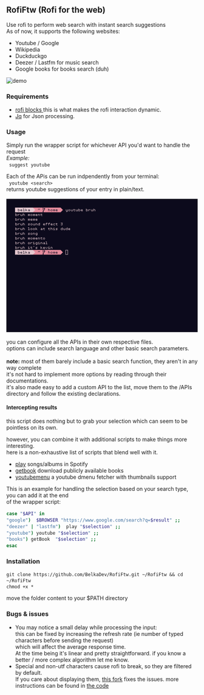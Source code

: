 ## RofiFtw (Rofi for the web)

Use rofi to perform web search with instant search suggestions  </br>
As of now, it supports the following websites:</br>
* Youtube / Google 
* Wikipedia
* Duckduckgo
* Deezer / Lastfm for music search
* Google books for books search (duh) </br>


![demo](https://raw.githubusercontent.com/BelkaDev/Rofiftw/master/src/demo.gif)</br>

### Requirements
* [rofi blocks ](https://github.com/OmarCastro/rofi-blocks)
 this is what makes the rofi interaction dynamic.
* [Jq](https://github.com/stedolan/jq) for Json processing.

### Usage
Simply run the wrapper script for whichever API you'd want to handle the request </br>
<i>Example:</i> </br>
` suggest youtube`  </br>


Each of the APis can be run indpendently from your terminal: </br>
` youtube <search>`  </br> 
returns youtube suggestions of your entry in plain/text.  </br></br>
 ![scrot](https://raw.githubusercontent.com/BelkaDev/Rofiftw/master/src/scrot)</br>

you can configure all the APIs in their own respective files. </br>
options can include search language and other basic search parameters. </br> </br>
<b>note:</b> most of them barely include a basic search function, they aren't in any way complete </br>
it's not hard to implement more options by reading through their documentations. </br>
it's also made easy to add a custom API to the list, move them to the /APIs directory and follow the existing declarations.
#### Intercepting results
this script does nothing but to grab your selection which can seem to be pointless on its own. </br>

however, you can combine it with additional scripts to make things more interesting.</br> here is a non-exhaustive list of scripts that blend well with it.

* [play](https://github.com/BelkaDev/Mustream) songs/albums in Spotify
* [getbook](https://github.com/BelkaDev/scropts/blob/master/getBook) download publicly available books
* [youtubemenu](https://github.com/BelkaDev/scropts/blob/master/youtube) a youtube dmenu fetcher with thumbnails support

This is an example for handling the selection based on your search type, you can add it at the end </br>
of the wrapper script:

``` Bash
case "$API" in 
"google")  $BROWSER "https://www.google.com/search?q=$result" ;; 
"deezer" | "lastfm")  play "$selection" ;; 
"youtube") youtube "$selection" ;;
"books") getBook  "$selection" ;; 
esac
```

### Installation
```
git clone https://github.com/BelkaDev/RofiFtw.git ~/RofiFtw && cd ~/RofiFtw
chmod +x *
```
move the folder content to your $PATH directory

### Bugs & issues
* You may notice a small delay while processing the input:</br>
this can be fixed by increasing the refresh rate (ie number of typed characters before sending the request) </br> which will affect the average response time.</br>
At the time being it's linear and pretty straightforward.
if you know a better / more complex algorithm let me know.
* Special and non-utf characters cause rofi to break, so they are filtered by default. </br>
If you care about displaying them, [this fork](https://github.com/fogine/rofi-blocks/tree/fix-%233-wide-unicode) fixes the issues.
more instructions can be found in [the code](https://github.com/BelkaDev/RofiFtw/blob/master/handler)</br>

